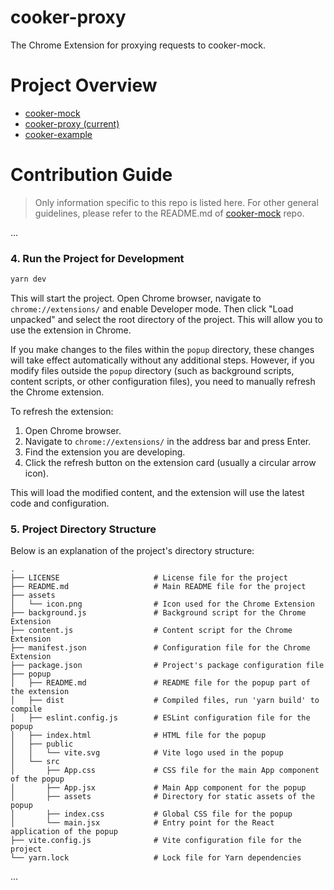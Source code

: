 # cooker-proxy
The Chrome Extension for proxying requests to cooker-mock.

# Project Overview

- [cooker-mock](https://github.com/cooker-mock/cooker-mock)
- [cooker-proxy (current)](https://github.com/cooker-mock/cooker-proxy)
- [cooker-example](https://github.com/cooker-mock/cooker-example)

# Contribution Guide

> Only information specific to this repo is listed here. For other general guidelines, please refer to the README.md of [cooker-mock](https://github.com/cooker-mock/cooker-mock) repo.

...

### 4. Run the Project for Development

```sh
yarn dev
```

This will start the project. Open Chrome browser, navigate to `chrome://extensions/` and enable Developer mode. Then click "Load unpacked" and select the root directory of the project. This will allow you to use the extension in Chrome.

If you make changes to the files within the `popup` directory, these changes will take effect automatically without any additional steps. However, if you modify files outside the `popup` directory (such as background scripts, content scripts, or other configuration files), you need to manually refresh the Chrome extension. 

To refresh the extension:

1. Open Chrome browser.
2. Navigate to `chrome://extensions/` in the address bar and press Enter.
3. Find the extension you are developing.
4. Click the refresh button on the extension card (usually a circular arrow icon).

This will load the modified content, and the extension will use the latest code and configuration.


### 5. Project Directory Structure

Below is an explanation of the project's directory structure:

```
.
├── LICENSE                     # License file for the project
├── README.md                   # Main README file for the project
├── assets
│   └── icon.png                # Icon used for the Chrome Extension
├── background.js               # Background script for the Chrome Extension
├── content.js                  # Content script for the Chrome Extension
├── manifest.json               # Configuration file for the Chrome Extension
├── package.json                # Project's package configuration file
├── popup
│   ├── README.md               # README file for the popup part of the extension
│   ├── dist                    # Compiled files, run 'yarn build' to compile
│   ├── eslint.config.js        # ESLint configuration file for the popup
│   ├── index.html              # HTML file for the popup
│   ├── public
│   │   └── vite.svg            # Vite logo used in the popup
│   └── src
│       ├── App.css             # CSS file for the main App component of the popup
│       ├── App.jsx             # Main App component for the popup
│       ├── assets              # Directory for static assets of the popup
│       ├── index.css           # Global CSS file for the popup
│       └── main.jsx            # Entry point for the React application of the popup
├── vite.config.js              # Vite configuration file for the project
└── yarn.lock                   # Lock file for Yarn dependencies
```

...

